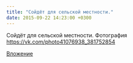 ```yaml
---
title: "Сойдёт для сельской местности."
date: 2015-09-22 14:23:00 +0300
---
```


Сойдёт для сельской местности.
Фотография
https://vk.com/photo41076938_381752854

[Вложение](https://vk.com/photo41076938_381752854)
